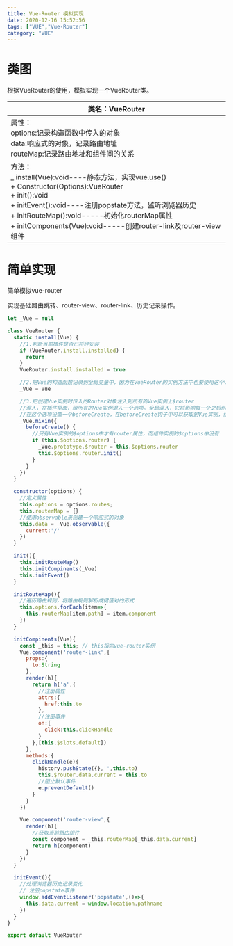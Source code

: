 ```yaml
---
title: Vue-Router 模拟实现
date: 2020-12-16 15:52:56
tags: ["VUE","Vue-Router"]
category: "VUE"
---
```


# 类图

根据VueRouter的使用，模拟实现一个VueRouter类。

| 类名：VueRouter                                              |
| ------------------------------------------------------------ |
| 属性：<br />options:记录构造函数中传入的对象<br />data:响应式的对象，记录路由地址<br />routeMap:记录路由地址和组件间的关系 |
| 方法：<br />_ install(Vue):void----静态方法，实现vue.use()<br />+ Constructor(Options):VueRouter<br />+ init():void<br />+ initEvent():void----注册popstate方法，监听浏览器历史<br />+ initRouteMap():void-----初始化routerMap属性<br />+ initComponents(Vue):void-----创建router-link及router-view组件 |

# 简单实现

简单模拟vue-router

实现基础路由跳转、router-view、router-link、历史记录操作。

```js
let _Vue = null

class VueRouter {
  static install(Vue) {
    //1.判断当前插件是否已将经安装
    if (VueRouter.install.installed) {
      return
    }
    VueRouter.install.installed = true

    //2.把Vue的构造函数记录到全局变量中，因为在VueRouter的实例方法中也要使用这个Vue的构造函数
    _Vue = Vue

    //3.把创建Vue实例时传入的Router对象注入到所有的Vue实例上$router
    //混入，在插件里面，给所有的Vue实例混入一个选项。全局混入，它将影响每一个之后创建的 Vue 实例
    //在这个选项设置一个beforeCreate，在beforeCreate钩子中可以获取到Vue实例，给Vue实例原型上注入$router
    _Vue.mixin({
      beforeCreate() {
        //只有Vue实例的$options中才有router属性，而组件实例的$options中没有
        if (this.$options.router) {
          _Vue.prototype.$router = this.$options.router
          this.$options.router.init()
        }
      }
    })
  }

  constructor(options) {
    //定义属性
    this.options = options.routes;
    this.routerMap = {}
    //使用observable来创建一个响应式的对象
    this.data = _Vue.observable({
      current:'/'
    })
  }

  init(){
    this.initRouteMap()
    this.initCompinents(_Vue)
    this.initEvent()
  }

  initRouteMap(){
    //遍历路由规则，将路由规则解析成键值对的形式
    this.options.forEach(item=>{
      this.routerMap[item.path] = item.component
    })
  }

  initCompinents(Vue){
    const _this = this; // this指向vue-router实例
    Vue.component('router-link',{
      props:{
        to:String
      },
      render(h){
        return h('a',{
          //注册属性
          attrs:{
            href:this.to
          },
          //注册事件
          on:{
            click:this.clickHandle
          }
        },[this.$slots.default])
      },
      methods:{
        clickHandle(e){
          history.pushState({},'',this.to)
          this.$router.data.current = this.to
          //阻止默认事件
          e.preventDefault()
        }
      }
    })

    Vue.component('router-view',{
      render(h){
        //获取当前路由组件
        const component = _this.routerMap[_this.data.current]
        return h(component)
      }
    })
  }

  initEvent(){
    //处理浏览器历史记录变化
    // 注册popstate事件
    window.addEventListener('popstate',()=>{
      this.data.current = window.location.pathname
    })
  }
}

export default VueRouter
```


